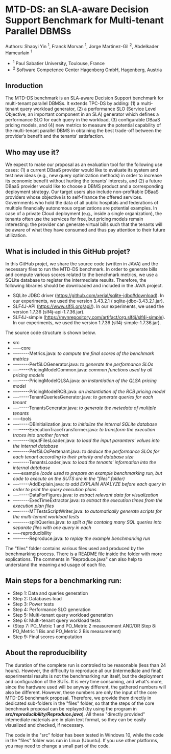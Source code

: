 # MTD-DS: an SLA-aware Decision Support Benchmark for Multi-tenant Parallel DBMSs
Authors: Shaoyi Yin <sup>1</sup>, Franck Morvan <sup>1</sup>, Jorge Martinez-Gil <sup>2</sup>, Abdelkader Hameurlain <sup>1</sup>
- <sup>1</sup> Paul Sabatier University, Toulouse, France
- <sup>2</sup> Software Competence Center Hagenberg GmbH, Hagenberg, Austria
  
## Inroduction
The MTD-DS benchmark is an SLA-aware Decision Support benchmark for multi-tenant parallel DBMSs. It extends TPC-DS by adding: (1) a multi-tenant query workload generator, (2) a performance SLO (Service Level Objective, an important component in an SLA) generator which defines a performance SLO for each query in the workload, (3) configurable DBaaS pricing models, and (4) new metrics to measure the potential capability of the multi-tenant parallel DBMS in obtaining the best trade-off between the provider’s benefit and the tenants’ satisfaction.

## Who may use it?
We expect to make our proposal as an evaluation tool for the following use cases: (1) a current DBaaS provider would like to evaluate its system and test new ideas (e.g., new query optimization methods) in order to increase its economic benefit without hurting the tenants’ interests, and (2) a future DBaaS provider would like to choose a DBMS product and a corresponding deployment strategy. Our target users also include non-profitable DBaaS providers whose objective is to self-finance the offered services. Governments who hold the data of all public hospitals and federations of multiple financially autonomous organizations are potential examples. In case of a private Cloud deployment (e.g., inside a single organization), the tenants often use the services for free, but pricing models remain interesting: the provider can generate virtual bills such that the tenants will be aware of what they have consumed and thus pay attention to their future utilization.

## What is included in this GitHub projet?
In this GitHub projet, we share the source code (written in JAVA) and the necessary files to run the MTD-DS benchmark.
In order to generate bills and compute various scores related to the benchmark metrics, we use a SQLite database to register the intermediate results. Therefore, the following libraries should be downloaded and included in the JAVA project.
- SQLite JDBC driver (https://github.com/xerial/sqlite-jdbc#download). In our experiments, we used the version 3.43.2.1 ( sqlite-jdbc-3.43.2.1.jar).
- SLF4J-API (https://www.slf4j.org/api/). In our experiments, we used the version 1.7.36 (slf4j-api-1.7.36.jar).
- SLF4J-simple (https://mvnrepository.com/artifact/org.slf4j/slf4j-simple). In our experiments, we used the version 1.7.36 (slf4j-simple-1.7.36.jar).

The source code structure is shown below.
- src
- ----core
- --------Metrics.java: _to compute the final scores of the benchmark metrics_
- --------PerfSLOGenerator.java: _to generate the performance SLOs_
- --------PricingModelCommon.java: _common functions used by all pricing models_
- --------PricingModelQLSA.java: _an instantiation of the QLSA pricing model_
- --------PricingModelRCB.java: _an instantiation of the RCB pricing model_
- --------TenantQueriesGenerator.java: _to generate queries for each tenant_
- --------TenantsGenerator.java: _to generate the metedata of multiple tenants_
- ----tools
- --------DBInitialization.java: _to initialize the internal SQLite database_
- --------ExecutionTraceTransformer.java: _to transform the execution traces into another format_
- --------InputFilesLoader.java: _to load the input paramters' values into the internal database_
- --------PerfSLOsPertenant.java: _to deduce the performance SLOs for each tenant according to their priority and database size_
- --------TenantsLoader.java: _to load the tenants' information into the internal database_
- ----example _(code used to prepare an example benchmarking run, but code to execute on the SUTS are in the "files" folder)_
- --------AddExplain.java: _to add EXPLAIN ANALYZE before each query in order to print the query execution plans_
- --------DataForFigures.java: _to extract relevant data for visualization_
- --------ExecTimeExtractor.java: _to extract the execution times from the execution plan files_
- --------MTTestsScriptWriter.java: _to automatically generate scripts for the multi-tenant workload tests_
- --------splitQueries.java: _to split a file containg many SQL queries into separate files with one query in each_
- ----reproducibility
- --------Reproduce.java: _to replay the example benchmarking run_

The "files" folder contains various files used and produced by the benchmarking process. There is a README file inside the folder with more explications. The comments in "Reproduce.java" can also help to understand the meaning and usage of each file.

## Main steps for a benchmarking run:
- Step 1: Data and queries generation
- Step 2: Databases load
- Step 3: Power tests
- Step 4: Performance SLO generation
- Step 5: Multi-tenant query workload generation
- Step 6: Multi-tenant query workload tests
- (Step 7: PO_Metric 1 and PO_Metric 2 measurement
AND/OR
Step 8: PO_Metric 1 Bis and PO_Metric 2 Bis measurement)
- Step 9: Final scores computation

## About the reproducibility
The duration of the complete run is controled to be reasonable (less than 24 hours). However, the difficulty to reproduce all our (intermediate and final) experimental results is not the benchmarking run itself, but the deployment and configuration of the SUTs. It is very time consuming, and what's more, since the hardware used will be anyway different, the gathered numbers will also be different. However, these numbers are only the input of the core MTD-DS benchmark proposal. Therefore, we provide them directly in dedicated sub-folders in the "files" folder, so that the steps of the core benchmark proposal can be replayed (by using the program in ***src/reproducibility/Reproduce.java***). All these "directly provided" intemediate materials are in plain text format, so they can be easily visualized and checked, if necessary. 

The code in the "src" folder has been tested in Windows 10, while the code in the "files" folder was run in Linux (Ubuntu). If you use other platforms, you may need to change a small part of the code.
